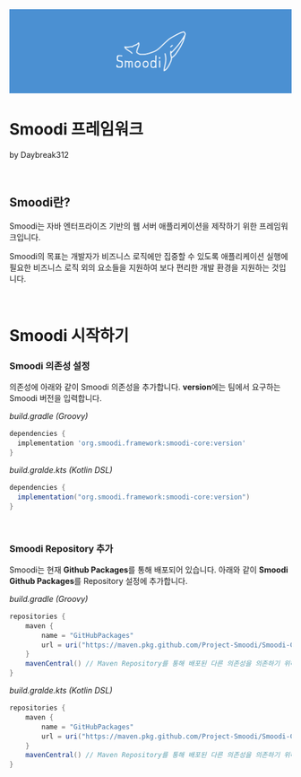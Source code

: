 <img src="../smoodi_banner.png" alt="Smoodi Banner">

# Smoodi 프레임워크
by Daybreak312

<br/>

## Smoodi란?
Smoodi는 자바 엔터프라이즈 기반의 웹 서버 애플리케이션을 제작하기 위한 프레임워크입니다.

Smoodi의 목표는 개발자가 비즈니스 로직에만 집중할 수 있도록 애플리케이션 실행에 필요한 비즈니스 로직 외의 요소들을 지원하여 보다 편리한 개발 환경을 지원하는 것입니다.

<br/>

# Smoodi 시작하기
### Smoodi 의존성 설정

의존성에 아래와 같이 Smoodi 의존성을 추가합니다.
**version**에는 팀에서 요구하는 Smoodi 버전을 입력합니다.

_build.gradle (Groovy)_
```gradle
dependencies {
  implementation 'org.smoodi.framework:smoodi-core:version'
}
```

_build.gralde.kts (Kotlin DSL)_
```gradle
dependencies {
  implementation("org.smoodi.framework:smoodi-core:version")
}
```

<br/>

### Smoodi Repository 추가

Smoodi는 현재 **Github Packages**를 통해 배포되어 있습니다.
아래와 같이 **Smoodi Github Packages**를 Repository 설정에 추가합니다.

_build.gradle (Groovy)_
```gradle
repositories {
    maven {
        name = "GitHubPackages"
        url = uri("https://maven.pkg.github.com/Project-Smoodi/Smoodi-Core")
    }
    mavenCentral() // Maven Repository를 통해 배포된 다른 의존성을 의존하기 위해 필요합니다. 대다수의 경우 필요하지만, 필요하지 않을 경우 제거하세요.
}
```

_build.gralde.kts (Kotlin DSL)_
```gradle
repositories {
    maven {
        name = "GitHubPackages"
        url = uri("https://maven.pkg.github.com/Project-Smoodi/Smoodi-Core")
    }
    mavenCentral() // Maven Repository를 통해 배포된 다른 의존성을 의존하기 위해 필요합니다. 대다수의 경우 필요하지만, 필요하지 않을 경우 제거하세요.
}
```
